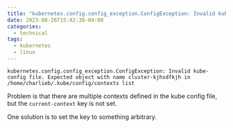 ```yaml
---
title: "kubernetes.config.config_exception.ConfigException: Invalid kube-config file"
date: 2023-08-26T15:42:38-04:00
categories:
  - technical
tags:
  - kubernetes
  - linux
---
```

```
kubernetes.config.config_exception.ConfigException: Invalid kube-config file. Expected object with name cluster-kjhsdfkjh in /home/charlieb/.kube/config/contexts list
```
Problem is that there are multiple contexts defined in the kube config file, but the `current-context` key is not set.

One solution is to set the key to something arbitrary.

